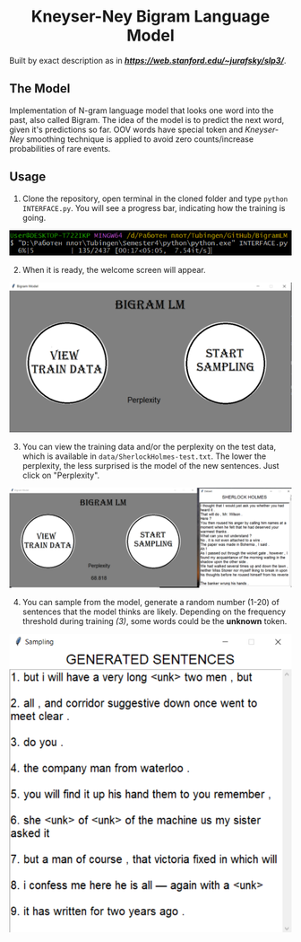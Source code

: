 <h1 align="center"> Kneyser-Ney Bigram Language Model </h1>

Built by exact description as in ***https://web.stanford.edu/~jurafsky/slp3/***.

<h2>The Model</h2>

Implementation of N-gram language model that looks one word into the past, also called Bigram. The idea of the model is
to predict the next word, given it's predictions so far.
OOV words have special token and <em>Kneyser-Ney</em> smoothing technique is applied to avoid zero counts/increase
probabilities of rare events.

<h2>Usage</h2>

1. Clone the repository, open terminal in the cloned folder and type `python INTERFACE.py`. You will see a progress bar,
   indicating how the training is going.

![Model Training](images/load_model.png)

2. When it is ready, the welcome screen will appear.

![Main Screen](images/welcome_screen.png)

3. You can view the training data and/or the perplexity on the test data, which is available
   in `data/SherlockHolmes-test.txt`. The lower the perplexity, the less surprised is the model of the new sentences. Just click on "Perplexity".

![Data and Perplexity](images/perplexity_train_data.png)

4. You can sample from the model, generate a random number (1-20) of sentences that the model thinks are likely.
   Depending on the frequency threshold during training <em>(3)</em>, some words could be the **unknown** token.

![Sampling](images/model_sampling.png)
